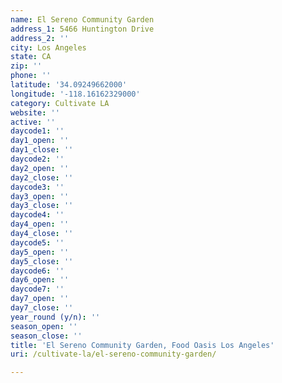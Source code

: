 ```yaml
---
name: El Sereno Community Garden
address_1: 5466 Huntington Drive
address_2: ''
city: Los Angeles
state: CA
zip: ''
phone: ''
latitude: '34.09249662000'
longitude: '-118.16162329000'
category: Cultivate LA
website: ''
active: ''
daycode1: ''
day1_open: ''
day1_close: ''
daycode2: ''
day2_open: ''
day2_close: ''
daycode3: ''
day3_open: ''
day3_close: ''
daycode4: ''
day4_open: ''
day4_close: ''
daycode5: ''
day5_open: ''
day5_close: ''
daycode6: ''
day6_open: ''
daycode7: ''
day7_open: ''
day7_close: ''
year_round (y/n): ''
season_open: ''
season_close: ''
title: 'El Sereno Community Garden, Food Oasis Los Angeles'
uri: /cultivate-la/el-sereno-community-garden/

---
```

